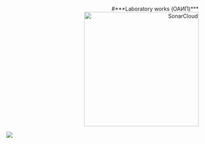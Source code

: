 <p align="right">
  #***Laboratory works (ОАИП)***
  <a href="https://sonarcloud.io/summary/new_code?id=tkmrqq_Laboratory-works">
    <img src="https://sonarcloud.io/images/project_badges/sonarcloud-white.svg" alt="SonarCloud" width="300">
  </a>
</p>

<img src="https://i.pinimg.com/originals/02/23/7d/02237d2a17d45457450a353e7baaa7c2.png" />
